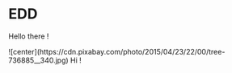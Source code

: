 # EDD

Hello there !
<link rel="stylesheet" type="text/css" media="all" href="style.css" />
![center](https://cdn.pixabay.com/photo/2015/04/23/22/00/tree-736885__340.jpg) 
Hi !
